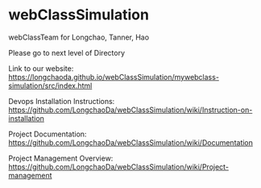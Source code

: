 # webClassSimulation
webClassTeam for Longchao, Tanner, Hao

Please go to next level of Directory

Link to our website: https://longchaoda.github.io/webClassSimulation/mywebclass-simulation/src/index.html

Devops Installation Instructions: https://github.com/LongchaoDa/webClassSimulation/wiki/Instruction-on-installation

Project Documentation: https://github.com/LongchaoDa/webClassSimulation/wiki/Documentation

Project Management Overview: https://github.com/LongchaoDa/webClassSimulation/wiki/Project-management
